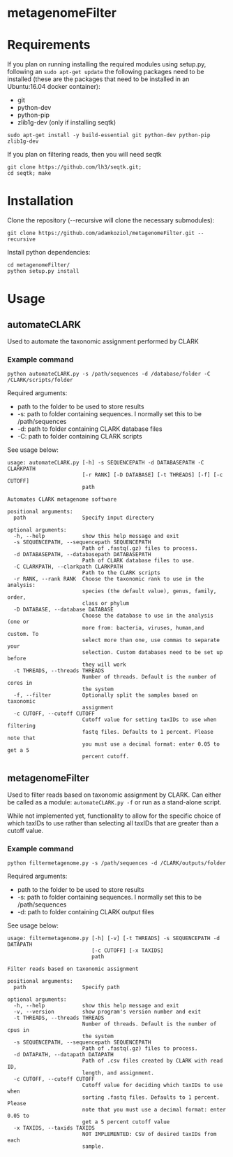# metagenomeFilter

# Requirements

If you plan on running installing the required modules using setup.py, following an `sudo apt-get update` 
the following packages need to be installed (these are the packages that need to be installed in an Ubuntu:16.04
docker container):

* git
* python-dev
* python-pip
* zlib1g-dev (only if installing seqtk)

`sudo apt-get install -y build-essential git python-dev python-pip zlib1g-dev` 

If you plan on filtering reads, then you will need seqtk
```
git clone https://github.com/lh3/seqtk.git;
cd seqtk; make
```

# Installation

Clone the repository (--recursive will clone the necessary submodules):

`git clone https://github.com/adamkoziol/metagenomeFilter.git --recursive`

Install python dependencies:

	
```
cd metagenomeFilter/
python setup.py install
```

# Usage
## automateCLARK

Used to automate the taxonomic assignment performed by CLARK

### Example command

`python automateCLARK.py -s /path/sequences -d /database/folder -C /CLARK/scripts/folder`

Required arguments:

* path to the folder to be used to store results
* -s: path to folder containing sequences. I normally set this to be /path/sequences
* -d: path to folder containing CLARK database files
* -C: path to folder containing CLARK scripts

See usage below:

```
usage: automateCLARK.py [-h] -s SEQUENCEPATH -d DATABASEPATH -C CLARKPATH
                        [-r RANK] [-D DATABASE] [-t THREADS] [-f] [-c CUTOFF]
                        path

Automates CLARK metagenome software

positional arguments:
  path                  Specify input directory

optional arguments:
  -h, --help            show this help message and exit
  -s SEQUENCEPATH, --sequencepath SEQUENCEPATH
                        Path of .fastq(.gz) files to process.
  -d DATABASEPATH, --databasepath DATABASEPATH
                        Path of CLARK database files to use.
  -C CLARKPATH, --clarkpath CLARKPATH
                        Path to the CLARK scripts
  -r RANK, --rank RANK  Choose the taxonomic rank to use in the analysis:
                        species (the default value), genus, family, order,
                        class or phylum
  -D DATABASE, --database DATABASE
                        Choose the database to use in the analysis (one or
                        more from: bacteria, viruses, human,and custom. To
                        select more than one, use commas to separate your
                        selection. Custom databases need to be set up before
                        they will work
  -t THREADS, --threads THREADS
                        Number of threads. Default is the number of cores in
                        the system
  -f, --filter          Optionally split the samples based on taxonomic
                        assignment
  -c CUTOFF, --cutoff CUTOFF
                        Cutoff value for setting taxIDs to use when filtering
                        fastq files. Defaults to 1 percent. Please note that
                        you must use a decimal format: enter 0.05 to get a 5
                        percent cutoff.
```

## metagenomeFilter

Used to filter reads based on taxonomic assignment by CLARK. Can either
be called as a module: `automateCLARK.py -f` or run as a stand-alone script.

While not implemented yet, functionality to allow for the specific choice of which taxIDs to
use rather than selecting all taxIDs that are greater than a cutoff value.

### Example command

`python filtermetagenome.py -s /path/sequences -d /CLARK/outputs/folder`

Required arguments:

* path to the folder to be used to store results
* -s: path to folder containing sequences. I normally set this to be /path/sequences
* -d: path to folder containing CLARK output files

See usage below:

```
usage: filtermetagenome.py [-h] [-v] [-t THREADS] -s SEQUENCEPATH -d DATAPATH
                           [-c CUTOFF] [-x TAXIDS]
                           path

Filter reads based on taxonomic assignment

positional arguments:
  path                  Specify path

optional arguments:
  -h, --help            show this help message and exit
  -v, --version         show program's version number and exit
  -t THREADS, --threads THREADS
                        Number of threads. Default is the number of cpus in
                        the system
  -s SEQUENCEPATH, --sequencepath SEQUENCEPATH
                        Path of .fastq(.gz) files to process.
  -d DATAPATH, --datapath DATAPATH
                        Path of .csv files created by CLARK with read ID,
                        length, and assignment.
  -c CUTOFF, --cutoff CUTOFF
                        Cutoff value for deciding which taxIDs to use when
                        sorting .fastq files. Defaults to 1 percent. Please
                        note that you must use a decimal format: enter 0.05 to
                        get a 5 percent cutoff value
  -x TAXIDS, --taxids TAXIDS
                        NOT IMPLEMENTED: CSV of desired taxIDs from each
                        sample.
```